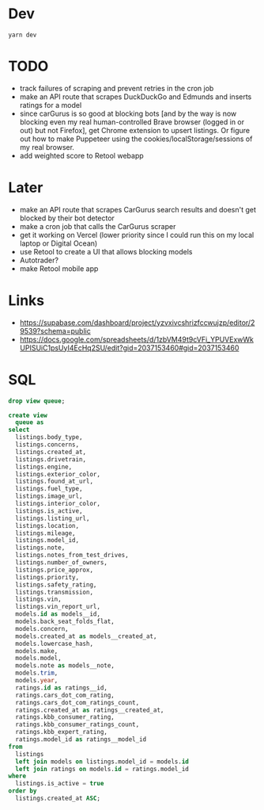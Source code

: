# Dev

```
yarn dev
```

# TODO

- track failures of scraping and prevent retries in the cron job
- make an API route that scrapes DuckDuckGo and Edmunds and inserts ratings for a model
- since carGurus is so good at blocking bots [and by the way is now blocking even my real human-controlled Brave browser (logged in or out) but not Firefox], get Chrome extension to upsert listings. Or figure out how to make Puppeteer using the cookies/localStorage/sessions of my real browser.
- add weighted score to Retool webapp

# Later

- make an API route that scrapes CarGurus search results and doesn't get blocked by their bot detector
- make a cron job that calls the CarGurus scraper
- get it working on Vercel (lower priority since I could run this on my local laptop or Digital Ocean)
- use Retool to create a UI that allows blocking models
- Autotrader?
- make Retool mobile app

# Links

- https://supabase.com/dashboard/project/yzvxivcshrizfccwujzp/editor/29539?schema=public
- https://docs.google.com/spreadsheets/d/1zbVM49t9cVFi_YPUVExwWkUPISUiC1psUyI4EcHq2SU/edit?gid=2037153460#gid=2037153460

# SQL

```sql
drop view queue;

create view
  queue as
select
  listings.body_type,
  listings.concerns,
  listings.created_at,
  listings.drivetrain,
  listings.engine,
  listings.exterior_color,
  listings.found_at_url,
  listings.fuel_type,
  listings.image_url,
  listings.interior_color,
  listings.is_active,
  listings.listing_url,
  listings.location,
  listings.mileage,
  listings.model_id,
  listings.note,
  listings.notes_from_test_drives,
  listings.number_of_owners,
  listings.price_approx,
  listings.priority,
  listings.safety_rating,
  listings.transmission,
  listings.vin,
  listings.vin_report_url,
  models.id as models__id,
  models.back_seat_folds_flat,
  models.concern,
  models.created_at as models__created_at,
  models.lowercase_hash,
  models.make,
  models.model,
  models.note as models__note,
  models.trim,
  models.year,
  ratings.id as ratings__id,
  ratings.cars_dot_com_rating,
  ratings.cars_dot_com_ratings_count,
  ratings.created_at as ratings__created_at,
  ratings.kbb_consumer_rating,
  ratings.kbb_consumer_ratings_count,
  ratings.kbb_expert_rating,
  ratings.model_id as ratings__model_id
from
  listings
  left join models on listings.model_id = models.id
  left join ratings on models.id = ratings.model_id
where
  listings.is_active = true
order by
  listings.created_at ASC;
```
